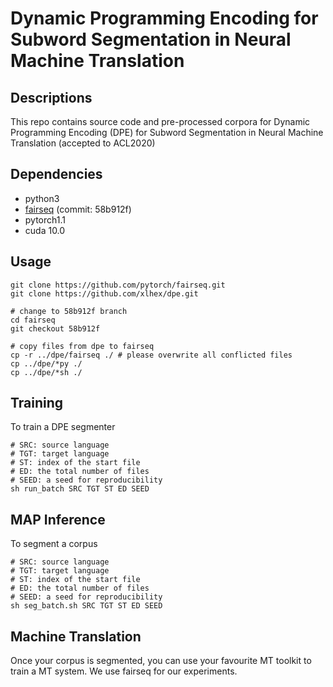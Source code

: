 # Dynamic Programming Encoding for Subword Segmentation in Neural Machine Translation

## Descriptions
This repo contains source code and pre-processed corpora for Dynamic Programming Encoding (DPE) for Subword Segmentation in Neural Machine Translation (accepted to ACL2020)


## Dependencies
* python3
* [fairseq](https://github.com/pytorch/fairseq) (commit: 58b912f)
* pytorch1.1
* cuda 10.0

## Usage
```shell
git clone https://github.com/pytorch/fairseq.git
git clone https://github.com/xlhex/dpe.git

# change to 58b912f branch
cd fairseq
git checkout 58b912f

# copy files from dpe to fairseq
cp -r ../dpe/fairseq ./ # please overwrite all conflicted files
cp ../dpe/*py ./
cp ../dpe/*sh ./
```

## Training
To train a DPE segmenter
```shell
# SRC: source language
# TGT: target language
# ST: index of the start file
# ED: the total number of files
# SEED: a seed for reproducibility
sh run_batch SRC TGT ST ED SEED
```

## MAP Inference
To segment a corpus
```shell
# SRC: source language
# TGT: target language
# ST: index of the start file
# ED: the total number of files
# SEED: a seed for reproducibility
sh seg_batch.sh SRC TGT ST ED SEED
```

## Machine Translation
Once your corpus is segmented, you can use your favourite MT toolkit to train a MT system. We use fairseq for our experiments.
